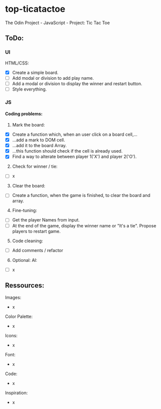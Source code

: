 # top-ticatactoe
The Odin Project - JavaScript - Project: Tic Tac Toe

## ToDo:

### UI
HTML/CSS:
- [x] Create a simple board.
- [ ] Add modal or division to add play name.
- [ ] Add a modal or division to display the winner and restart button.
- [ ] Style everything.  

### JS

#### Coding problems:
1. Mark the board:
- [x] Create a function which, when an user click on a board cell,...
- [x] ...add a mark to DOM cell.
- [x] ...add it to the board Array.
- [x] ...this function should check if the cell is already used.
- [x] Find a way to alterate between player 1('X') and player 2('O'). 

2. Check for winner / tie:
- [ ] x

3. Clear the board:
- [ ] Create a function, when the game is finished, to clear the board and array.

4. Fine-tuning: 
- [ ] Get the player Names from input.
- [ ] At the end of the game, display the winner name or "It's a tie". Propose players to restart game.

5. Code cleaning:
- [ ] Add comments / refactor

6. Optional: AI:
- [ ] x

## Ressources:
Images:
- x

Color Palette:
- x

Icons:
- x

Font:
- x

Code:
- x

Inspiration:
- x